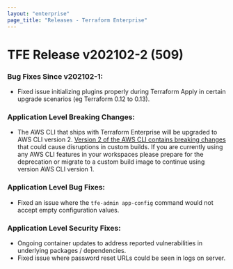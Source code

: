 ```yaml
---
layout: "enterprise"
page_title: "Releases - Terraform Enterprise"
---
```


# TFE Release v202102-2 (509)

### Bug Fixes Since v202102-1:

* Fixed issue initializing plugins properly during Terraform Apply in certain upgrade scenarios (eg Terraform 0.12 to 0.13).

### Application Level Breaking Changes:
* The AWS CLI that ships with Terraform Enterprise will be upgraded to AWS CLI version 2. [Version 2 of the AWS CLI contains breaking changes](https://docs.aws.amazon.com/cli/latest/userguide/cliv2-migration.html) that could cause disruptions in custom builds. If you are currently using any AWS CLI features in your workspaces please prepare for the deprecation or migrate to a custom build image to continue using version AWS CLI version 1.

### Application Level Bug Fixes:
* Fixed an issue where the `tfe-admin app-config` command would not accept empty configuration values.

### Application Level Security Fixes:
* Ongoing container updates to address reported vulnerabilities in underlying packages / dependencies.
* Fixed issue where password reset URLs could be seen in logs on server.
